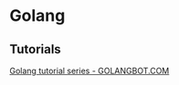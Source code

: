 # Golang

## Tutorials

[Golang tutorial series - GOLANGBOT.COM](https://golangbot.com/learn-golang-series/)